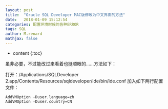 ```yaml
---
layout: post
title:  "Oracle SQL Developer MAC版修改为中文界面的方法"
date:   2018-01-09 15:12:54
categories: 配置环境时候的各种ERROR
tags: SQL
author: M.renard
mathjax: false
---
```


* content
{:toc}

虽非必要，不过能改过来看着也挺顺眼的……方法如下：

打开：/Applications/SQLDeveloper 2.app/Contents/Resources/sqldeveloper/ide/bin/ide.conf 加入如下两行配置文件：

```
AddVMOption -Duser.language=zh       
AddVMOption -Duser.country=CN
```
